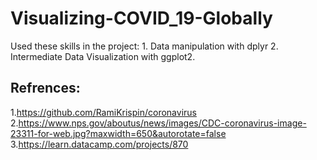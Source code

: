 # Visualizing-COVID_19-Globally
Used these skills in the project: 1. Data manipulation with dplyr 2. Intermediate Data Visualization with ggplot2.
## Refrences:
1.https://github.com/RamiKrispin/coronavirus
2.https://www.nps.gov/aboutus/news/images/CDC-coronavirus-image-23311-for-web.jpg?maxwidth=650&autorotate=false
3.https://learn.datacamp.com/projects/870
